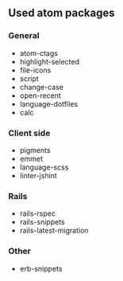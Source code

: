 ## Used atom packages

### General
- atom-ctags
- highlight-selected
- file-icons
- script
- change-case
- open-recent
- language-dotfiles
- calc

### Client side
- pigments
- emmet
- language-scss
- linter-jshint

### Rails
- rails-rspec
- rails-snippets
- rails-latest-migration

### Other
- erb-snippets
